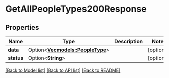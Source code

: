 # GetAllPeopleTypes200Response

## Properties

Name | Type | Description | Notes
------------ | ------------- | ------------- | -------------
**data** | Option<[**Vec<models::PeopleType>**](PeopleType.md)> |  | [optional]
**status** | Option<**String**> |  | [optional]

[[Back to Model list]](../README.md#documentation-for-models) [[Back to API list]](../README.md#documentation-for-api-endpoints) [[Back to README]](../README.md)


